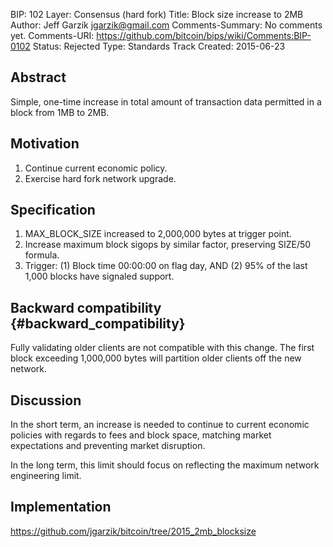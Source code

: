BIP: 102
Layer: Consensus (hard fork)
Title: Block size increase to 2MB
Author: Jeff Garzik <jgarzik@gmail.com>
Comments-Summary: No comments yet.
Comments-URI: https://github.com/bitcoin/bips/wiki/Comments:BIP-0102
Status: Rejected
Type: Standards Track
Created: 2015-06-23

## Abstract

Simple, one-time increase in total amount of transaction data permitted
in a block from 1MB to 2MB.

## Motivation

1.  Continue current economic policy.
2.  Exercise hard fork network upgrade.

## Specification

1.  MAX_BLOCK_SIZE increased to 2,000,000 bytes at trigger point.
2.  Increase maximum block sigops by similar factor, preserving SIZE/50
formula.
3.  Trigger: (1) Block time 00:00:00 on flag day, AND (2) 95% of the
last 1,000 blocks have signaled support.

## Backward compatibility {#backward_compatibility}

Fully validating older clients are not compatible with this change. The
first block exceeding 1,000,000 bytes will partition older clients off
the new network.

## Discussion

In the short term, an increase is needed to continue to current economic
policies with regards to fees and block space, matching market
expectations and preventing market disruption.

In the long term, this limit should focus on reflecting the maximum
network engineering limit.

## Implementation

<https://github.com/jgarzik/bitcoin/tree/2015_2mb_blocksize>
